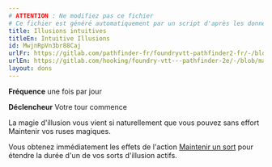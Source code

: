 ```yaml
---
# ATTENTION : Ne modifiez pas ce fichier
# Ce fichier est généré automatiquement par un script d'après les données du module Foundry VTT officiel et de sa traduction
title: Illusions intuitives
titleEn: Intuitive Illusions
id: MwjnRpVn3br88Caj
urlFr: https://gitlab.com/pathfinder-fr/foundryvtt-pathfinder2-fr/-/blob/master/data/feats/MwjnRpVn3br88Caj.htm
urlEn: https://gitlab.com/hooking/foundry-vtt---pathfinder-2e/-/blob/master/packs/data/feats.db/intuitive-illusions.json
layout: dons
---
```

**Fréquence** une fois par jour

**Déclencheur** Votre tour commence

La magie d'illusion vous vient si naturellement que vous pouvez sans effort Maintenir vos ruses magiques.

Vous obtenez immédiatement les effets de l'action [Maintenir un sort](../actions/maintenir-un-sort.html) pour étendre la durée d'un de vos sorts d'illusion actifs.
